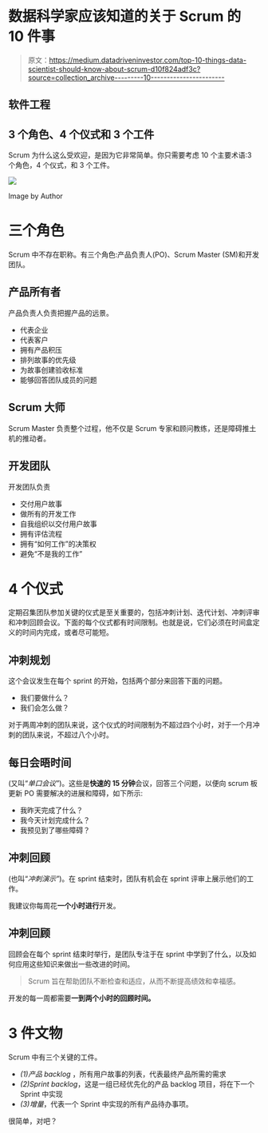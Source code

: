 # 数据科学家应该知道的关于 Scrum 的 10 件事

> 原文：<https://medium.datadriveninvestor.com/top-10-things-data-scientist-should-know-about-scrum-d10f824adf3c?source=collection_archive---------10----------------------->

## 软件工程

## 3 个角色、4 个仪式和 3 个工件

Scrum 为什么这么受欢迎，是因为它非常简单。你只需要考虑 10 个主要术语:3 个角色，4 个仪式，和 3 个工件。

![](img/181f677b7187748214a5c58ec49f4bf2.png)

Image by Author

# 三个角色

Scrum 中不存在职称。有三个角色:产品负责人(PO)、Scrum Master (SM)和开发团队。

## 产品所有者

产品负责人负责把握产品的远景。

*   代表企业
*   代表客户
*   拥有产品积压
*   排列故事的优先级
*   为故事创建验收标准
*   能够回答团队成员的问题

## Scrum 大师

Scrum Master 负责整个过程，他不仅是 Scrum 专家和顾问教练，还是障碍推土机的推动者。

## 开发团队

开发团队负责

*   交付用户故事
*   做所有的开发工作
*   自我组织以交付用户故事
*   拥有评估流程
*   拥有“如何工作”的决策权
*   避免“不是我的工作”

# 4 个仪式

定期召集团队参加关键的仪式是至关重要的，包括冲刺计划、迭代计划、冲刺评审和冲刺回顾会议。下面的每个仪式都有时间限制。也就是说，它们必须在时间盒定义的时间内完成，或者尽可能短。

## 冲刺规划

这个会议发生在每个 sprint 的开始，包括两个部分来回答下面的问题。

*   我们要做什么？
*   我们会怎么做？

对于两周冲刺的团队来说，这个仪式的时间限制为不超过四个小时，对于一个月冲刺的团队来说，不超过八个小时。

## 每日会晤时间

(又叫“*单口会议”*)。这些是**快速的 15 分钟**会议，回答三个问题，以便向 scrum 板更新 PO 需要解决的进展和障碍，如下所示:

*   我昨天完成了什么？
*   我今天计划完成什么？
*   我预见到了哪些障碍？

## 冲刺回顾

(也叫“*冲刺演示”*)。在 sprint 结束时，团队有机会在 sprint 评审上展示他们的工作。

我建议你每周花**一个小时进行**开发。

## 冲刺回顾

回顾会在每个 sprint 结束时举行，是团队专注于在 sprint 中学到了什么，以及如何应用这些知识来做出一些改进的时间。

> Scrum 旨在帮助团队不断检查和适应，从而不断提高绩效和幸福感。

开发的每一周都需要**一到两个小时的回顾时间。**

# 3 件文物

Scrum 中有三个关键的工件。

*   *(1)产品 backlog* ，所有用户故事的列表，代表最终产品所需的需求
*   *(2)Sprint backlog*，这是一组已经优先化的产品 backlog 项目，将在下一个 Sprint 中实现
*   *(3)增量*，代表一个 Sprint 中实现的所有产品待办事项。

很简单，对吧？